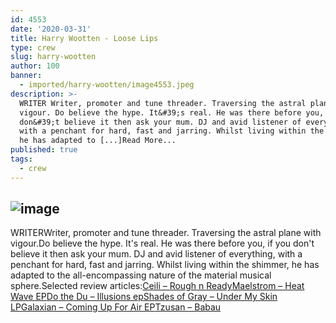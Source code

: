 ```yaml
---
id: 4553
date: '2020-03-31'
title: Harry Wootten - Loose Lips
type: crew
slug: harry-wootten
author: 100
banner:
  - imported/harry-wootten/image4553.jpeg
description: >-
  WRITER Writer, promoter and tune threader. Traversing the astral plane with
  vigour. Do believe the hype. It&#39;s real. He was there before you, if you
  don&#39;t believe it then ask your mum. DJ and avid listener of everything,
  with a penchant for hard, fast and jarring. Whilst living within the shimmer,
  he has adapted to [...]Read More...
published: true
tags:
  - crew
---
```

![image](../imported/harry-wootten/image4553.jpeg)
---
WRITERWriter, promoter and tune threader. Traversing the astral plane with vigour.Do believe the hype. It's real. He was there before you, if you don't believe it then ask your mum. DJ and avid listener of everything, with a penchant for hard, fast and jarring. Whilst living within the shimmer, he has adapted to the all-encompassing nature of the material musical sphere.Selected review articles:[](http://loose-lips.co.uk/blog/ceili-rough-n-ready)[Ceili – Rough n Ready](http://loose-lips.co.uk/blog/ceili-rough-n-ready)[](http://loose-lips.co.uk/blog/maelstrom-heat-wave-ep)[Maelstrom – Heat Wave EP](http://loose-lips.co.uk/blog/maelstrom-heat-wave-ep)[](http://loose-lips.co.uk/blog/do-the-du-illusions-ep)[Do the Du – Illusions ep](http://loose-lips.co.uk/blog/do-the-du-illusions-ep)[](http://loose-lips.co.uk/blog/shades-of-gray-under-my-skin-lp)[Shades of Gray – Under My Skin LP](http://loose-lips.co.uk/blog/shades-of-gray-under-my-skin-lp)[](http://loose-lips.co.uk/blog/galaxian-coming-up-for-air-ep)[Galaxian – Coming Up For Air EP](http://loose-lips.co.uk/blog/galaxian-coming-up-for-air-ep)[Tzusan – Babau](http://loose-lips.co.uk/blog/tzusan-babau)